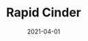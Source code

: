 ---
description: "Pattern%3A%20Rapid%20%7C%20Color%3A%20Cinder%20%7C%20Width%3A%2054%u201D%20%7C%20Content%3A%20100%25%20Polyester%20%7C%20Abrasion%3A%2050%2C000%20Double%20Rubs%20-%20Wyzenbeek%20Method%20%7C%20Repeat%3A%20n/a%20%7C%20Finish%3A%20INCASE%20by%20CRYPTON%20%7C%20Flammability%3A%20NFPA%20260%2C%20UFAC%20Class%201%2C%20CAL%20117%20%7C%20Applications%3A%20Contract%20/%20Hospitality%2C%20Residential%20%7C%20"
tags: 
  - "Lark Fontaine"
  - "Rapid"
  - "Textiles"
image_primary: "img/Cinder_large.jpg"
href: "https://www.larkfontaine.com/collections/textiles/products/rapid-cinder"
designer: "Lark Fontaine"
title: "Rapid Cinder"
category: "Textiles"
subtitle: ""
manufacturer: "Lark Fontaine"
slug: "/manufacturers/lark-fontaine/textiles/lark-fontaine-rapid-cinder"
date: "2021-04-01"
---